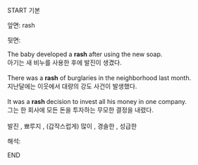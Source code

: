 START
기본

앞면:
rash


뒷면:
<div><div>The baby developed a <b>rash </b>after using the new soap.<br></div><div><div>아기는 새 비누를 사용한 후에 발진이 생겼다.</div></div></div><div><br></div><div><div>There was a <b>rash</b> of burglaries in the neighborhood last month.<br></div><div>지난달에는 이웃에서 대량의 강도 사건이 발생했다.</div></div><div><br></div><div><div>It was a <b>rash </b>decision to invest all his money in one company.<br></div><div>그는 한 회사에 모든 돈을 투자하는 무모한 결정을 내렸다.</div></div><div><br></div><div>발진 , 뾰루지 , (갑작스럽게) 많이 , 경솔한 , 성급한</div>


해석:

END